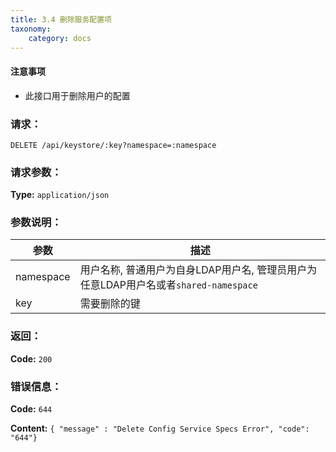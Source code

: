 ```yaml
---
title: 3.4 删除服务配置项
taxonomy:
    category: docs
---
```


#### 注意事项

- 此接口用于删除用户的配置

### 请求：

    DELETE /api/keystore/:key?namespace=:namespace

### 请求参数：
	
**Type:** `application/json`

### 参数说明：

|参数|描述|
|---|---|
|namespace|用户名称, 普通用户为自身LDAP用户名, 管理员用户为任意LDAP用户名或者`shared-namespace`|
|key|需要删除的键|

### 返回：

**Code:** `200`

### 错误信息：

**Code:** `644`

**Content:** `{ "message" : "Delete Config Service Specs Error", "code": "644"}`